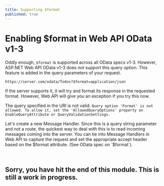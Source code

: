 ```yaml
---
title: Supporting $format
published: true
---
```


# Enabling $format in Web API OData v1-3

Oddly enough, `$format` is supported across all OData specs v1-3. However, ASP.NET Web API OData v1-3 does not support this query option. This feature is added in the query parameters of your request.

`https://server.com/odata/Todos?$format=application/json`

If the server supports it, it will try and format its response in the requested format. However, Web API will give you an exception if you try this now.

The query specified in the URI is not valid. `Query option 'Format' is not allowed. To allow it, set the 'AllowedQueryOptions' property on EnableQueryAttribute or QueryValidationSettings.`

Let's create a new Message Handler. Since this is a query string parameter and not a route, the quickest way to deal with this is to read incoming messages coming into the server. You can tie into Message Handlers in Web API to capture the request and set the appropriate accept header based on the $format attribute. (See OData spec on `$format`).


<br />

## Sorry, you have hit the end of this module. This is still a work in progress.
